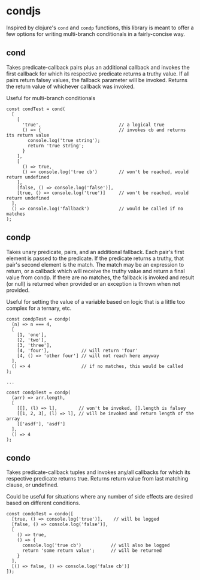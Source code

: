 # condjs
Inspired by clojure's `cond` and `condp` functions, this library is meant to offer a few options for writing multi-branch conditionals in a fairly-concise way.

## cond
Takes predicate-callback pairs plus an additional callback and invokes the first callback for which its respective predicate
returns a truthy value.  If all pairs return falsey values, the fallback parameter will be invoked.
Returns the return value of whichever callback was invoked.

Useful for multi-branch conditionals
```
const condTest = cond(
  [
    [
      'true',                             // a logical true
      () => {                             // invokes cb and returns its return value
        console.log('true string');
        return 'true string';
      }
    ],
    [
      () => true, 
      () => console.log('true cb')        // won't be reached, would return undefined
    ],
    [false, () => console.log('false')],
    [true, () => console.log('true')]     // won't be reached, would return undefined
  ],
  () => console.log('fallback')           // would be called if no matches
);
```

## condp
Takes unary predicate, pairs, and an additional fallback. Each pair's first element is passed to the predicate.
If the predicate returns a truthy, that pair's second element is the match.
The match may be an expression to return, or a callback which will receive the truthy value and return a final value from condp.
If there are no matches, the fallback is invoked and result (or null) is returned when provided or an exception is thrown when not provided.

Useful for setting the value of a variable based on logic that is a little too complex for a ternary, etc.
```
const condpTest = condp(
  (n) => n === 4,
  [
    [1, 'one'],
    [2, 'two'],
    [3, 'three'],
    [4, 'four'],            // will return 'four'
    [4, () => 'other four'] // will not reach here anyway
  ],
  () => 4                   // if no matches, this would be called
);

...

const condpTest = condp(
  (arr) => arr.length,
  [
    [[], (l) => l],        // won't be invoked, [].length is falsey
    [[1, 2, 3], (l) => l], // will be invoked and return length of the array
    [['asdf'], 'asdf']
  ],
  () => 4
);
```

## condo
Takes predicate-callback tuples and invokes any/all callbacks for which its respective predicate returns true.
Returns return value from last matching clause, or undefined.

Could be useful for situations where any number of side effects are desired based on different conditions.
```
const condoTest = condo([
  [true, () => console.log('true')],    // will be logged
  [false, () => console.log('false')],
  [
    () => true,                
    () => {
      console.log('true cb')           // will also be logged
      return 'some return value';      // will be returned
    }
  ],
  [() => false, () => console.log('false cb')]
]);
```
